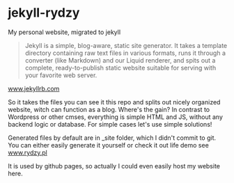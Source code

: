 # jekyll-rydzy
My personal website, migrated to jekyll

>Jekyll is a simple, blog-aware, static site generator. It takes a template directory containing raw text files in various formats, runs it through a converter (like Markdown) and our Liquid renderer, and spits out a complete, ready-to-publish static website suitable for serving with your favorite web server. 

www.jekyllrb.com

So it takes the files you can see it this repo and splits out nicely organized website, witch can function as a blog. Where's the gain? 
In contrast to Wordpress or other cmses, everything is simple HTML and JS, without any backend logic or database. For simple cases let's use simple solutions!

Generated files by default are in _site folder, which I didn't commit to git. You can either easily generate it yourself or check it out life demo see www.rydzy.pl

It is used by github pages, so actually I could even easily host my website here.




